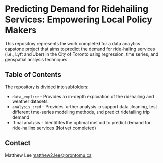 # Predicting Demand for Ridehailing Services: Empowering Local Policy Makers
This repository represents the work completed for a data analytics capstone project that aims to predict the demand for ride-hailing services (i.e., Lyft and Uber) in the City of Toronto using regression, time series, and geospatial analysis techniques.

## Table of Contents
The repository is divided into subfolders:
- `data_explore` - Provides an in-depth exploration of the ridehailing and weather datasets
- `analysis_pred` - Provides further analysis to support data cleaning, test different time-series modelling methods, and predict ridehailing trip demand
- `final analysis - Identififes the optimal method to predict demand for ride-hailing services (Not yet completed)

## Contact
Matthew Lee matthew2.lee@torontomu.ca

